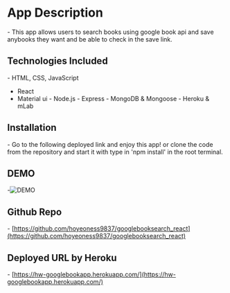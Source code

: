 # App Description

- This app allows users to search books using google book api and save anybooks they want and be able to check in the save link.

## Technologies Included

- HTML, CSS, JavaScript

- React
- Material ui
  - Node.js
  - Express
  - MongoDB & Mongoose
  - Heroku & mLab

## Installation

- Go to the following deployed link and enjoy this app! or clone the code from the repository and start it with type in 'npm install' in the root terminal.

## DEMO

-![DEMO](./client/public/assets/demo.gif)

## Github Repo

- [https://github.com/hoyeoness9837/googlebooksearch_react](https://github.com/hoyeoness9837/googlebooksearch_react)

## Deployed URL by Heroku

- [https://hw-googlebookapp.herokuapp.com/](https://hw-googlebookapp.herokuapp.com/)

